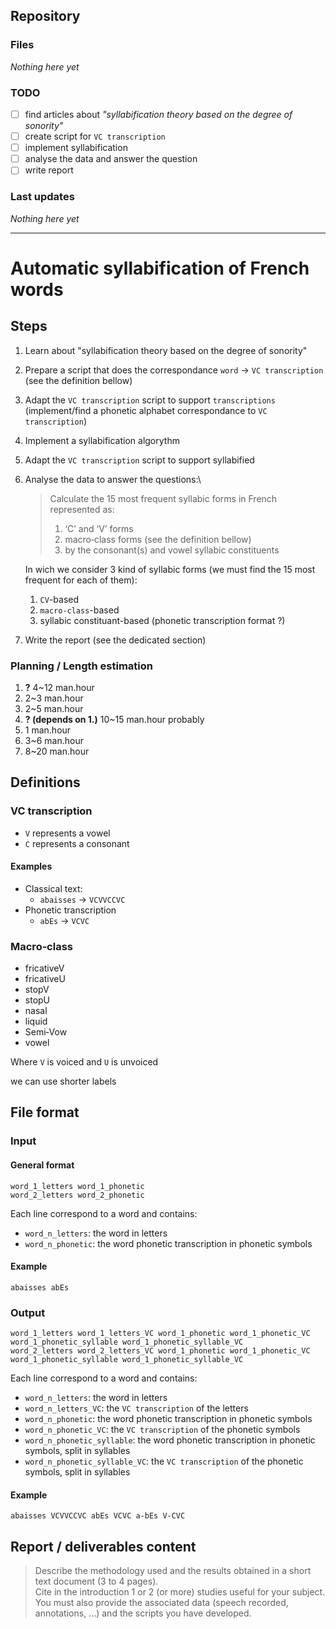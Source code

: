 ## Repository
### Files
*Nothing here yet*

### TODO
* [ ] find articles about *"syllabification theory based on the degree of sonority"*
* [ ] create script for `VC transcription`
* [ ] implement syllabification
* [ ] analyse the data and answer the question
* [ ] write report

### Last updates
*Nothing here yet*

------
# Automatic syllabification of French words
## Steps
1. Learn about "syllabification theory based on the degree of sonority"
2. Prepare a script that does the correspondance `word` -> `VC transcription` (see the definition bellow)
3. Adapt the `VC transcription` script to support `transcriptions` (implement/find a phonetic alphabet correspondance to `VC transcription`)
4. Implement a syllabification algorythm
5. Adapt the `VC transcription` script to support syllabified
6. Analyse the data to answer the questions:\
   > Calculate the 15 most frequent syllabic forms in French represented as:
   > 1. ‘C’ and ‘V’ forms
   > 2. macro‐class forms (see the definition bellow)
   > 3. by the consonant(s) and vowel syllabic constituents
   
   In wich we consider 3 kind of syllabic forms (we must find the 15 most frequent for each of them):
    1. `CV`-based
    2. `macro-class`-based
    3. syllabic constituant-based (phonetic transcription format ?)
7. Write the report (see the dedicated section)

### Planning / Length estimation
1. **?** 4~12 man.hour
2. 2~3 man.hour
3. 2~5 man.hour
4. **? (depends on 1.)** 10~15 man.hour probably
5. 1 man.hour
6. 3~6 man.hour
7. 8~20 man.hour

## Definitions
### VC transcription
* `V` represents a vowel 
* `C` represents a consonant

#### Examples
* Classical text:
    * `abaisses` -> `VCVVCCVC`
* Phonetic transcription
    * `abEs` -> `VCVC`

### Macro‐class
* fricativeV
* fricativeU
* stopV
* stopU
* nasal
* liquid
* Semi‐Vow
* vowel

Where `V` is voiced and `U` is unvoiced

we can use shorter labels

## File format
### Input
#### General format
```text
word_1_letters word_1_phonetic
word_2_letters word_2_phonetic
```

Each line correspond to a word and contains:
* `word_n_letters`: the word in letters
* `word_n_phonetic`: the word phonetic transcription in phonetic symbols

#### Example
```text
abaisses abEs
```

### Output
```text
word_1_letters word_1_letters_VC word_1_phonetic word_1_phonetic_VC word_1_phonetic_syllable word_1_phonetic_syllable_VC
word_2_letters word_2_letters_VC word_1_phonetic word_1_phonetic_VC word_1_phonetic_syllable word_1_phonetic_syllable_VC
```

Each line correspond to a word and contains:
* `word_n_letters`: the word in letters
* `word_n_letters_VC`: the `VC transcription` of the letters
* `word_n_phonetic`: the word phonetic transcription in phonetic symbols
* `word_n_phonetic_VC`: the `VC transcription` of the phonetic symbols
* `word_n_phonetic_syllable`: the word phonetic transcription in phonetic symbols, split in syllables
* `word_n_phonetic_syllable_VC`: the `VC transcription` of the phonetic symbols, split in syllables

#### Example
```text
abaisses VCVVCCVC abEs VCVC a-bEs V-CVC
```

## Report / deliverables content
> Describe the methodology used and the results obtained in a short text document (3 to 4 pages).\
> Cite in the introduction 1 or 2 (or more) studies useful for your subject.\
> You must also provide the associated data (speech recorded, annotations, ...) and the scripts you have developed. 

